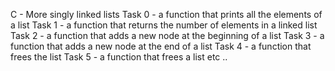 C - More singly linked lists
Task 0 - a function that prints all the elements of a list
Task 1 - a function that returns the number of elements in a linked list
Task 2 - a function that adds a new node at the beginning of a list
Task 3 - a function that adds a new node at the end of a list
Task 4 - a function that frees the list
Task 5 - a function that frees a list
etc .. 
